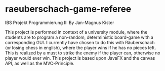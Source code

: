 # raeuberschach-game-referee
IBS Projekt Programmierung III
By Jan-Magnus Kister

This project is performed in context of a university module, where the students are to program a non-random, deterministic board-game with a corresponding GUI.
I currently have chosen to do this with Räuberschach (or losing chess in english), where the player wins if he has no pieces left. This is realized by a must to strike the enemy if the player can, otherwise no player would ever win.
This project is based upon JavaFX and the canvas API, as well as the MVC-Principle.
